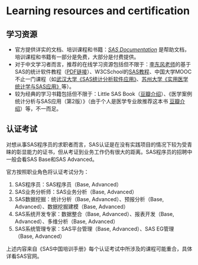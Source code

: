 # Learning resources and certification

## 学习资源

* 官方提供详实的文档、培训课程和书籍：[_SAS Documentation_](https://support.sas.com/en/documentation.html) 是帮助文档，培训课程和书籍有一部分是免费，大部分是付费提供。
* 对于中文学习者而言，推荐的在线学习资源包括但不限于：[李东风老师](https://www.math.pku.edu.cn/teachers/lidf/)的基于SAS的统计软件教程（[PDF链接](https://www.math.pku.edu.cn/teachers/lidf/docs/statsoft/PDF/bookbm.pdf)）、W3CSchool的[SAS教程](https://www.w3cschool.cn/sas/)、中国大学MOOC不止一门课程（如[武汉大学《SAS统计分析软件应用》](https://www.icourse163.org/course/WHU-1205976811)、[苏州大学《实用医学统计学与SAS应用》](https://www.icourse163.org/course/SUDA-1207007801)等）。
* 较为经典的学习书籍包括但不限于：Little SAS Book（[豆瓣介绍](https://book.douban.com/subject/1458134/)）、《医学案例统计分析与SAS应用（第2版）》（由于个人是医学专业故推荐这本书 [豆瓣介绍](https://book.douban.com/subject/31829878/)）等，不一而足。

## 认证考试

对想从事SAS程序员的求职者而言，SAS认证是在没有实践项目的情况下较为受青睐的彰显能力的证书，但从考证到业务工作仍有很大的距离。SAS程序员的招聘中一般会看SAS Base和SAS Advanced。

官方按照职业角色将认证考试分为：

1. SAS程序员：SAS程序员（Base, Advanced）
2. SAS业务分析师：SAS业务分析（Base, Advanced）
3. SAS数据挖掘：统计分析（Base, Advanced）、预报分析（Base, Advanced）、数据挖掘建模（Base, Advanced）
4. SAS系统开发专家：数据整合（Base, Advanced）、报表开发（Base, Advanced）、多维分析（Base, Advanced）
5. SAS系统管理专家：SAS平台管理（Base, Advanced）、SAS EG管理（Base, Advanced）

上述内容来自《SAS中国培训手册》每个认证考试中所涉及的课程可能重合，具体详看SAS官网。





